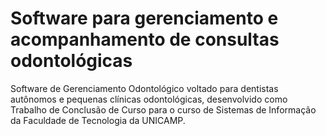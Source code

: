 # Software para gerenciamento e acompanhamento de consultas odontológicas
Software de Gerenciamento Odontológico voltado para dentistas autônomos e pequenas clínicas odontológicas, desenvolvido como Trabalho de Conclusão de Curso para o curso de Sistemas de Informação da Faculdade de Tecnologia da UNICAMP.
